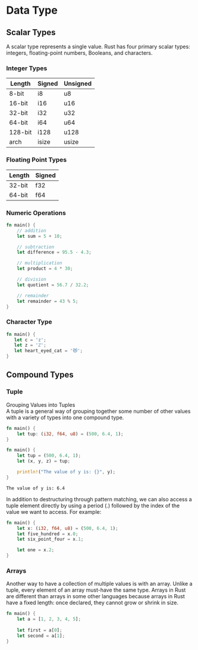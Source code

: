 # Data Type

## Scalar Types

A scalar type represents a single value. Rust has four primary scalar types: integers, floating-point numbers, Booleans,
and characters.

### Integer Types

| Length  | Signed | Unsigned |
|---------|--------|----------|
| 8-bit   | i8     | u8       |
| 16-bit  | i16    | u16      |
| 32-bit  | i32    | u32      |
| 64-bit  | i64    | u64      |
| 128-bit | i128   | u128     |
| arch    | isize  | usize    |

### Floating Point Types

| Length | Signed |
|--------|--------|
| 32-bit | f32    |
| 64-bit | f64    |

### Numeric Operations

```rust
fn main() {
    // addition
    let sum = 5 + 10;

    // subtraction
    let difference = 95.5 - 4.3;

    // multiplication
    let product = 4 * 30;

    // division
    let quotient = 56.7 / 32.2;

    // remainder
    let remainder = 43 % 5;
}
```

### Character Type

```rust
fn main() {
   let c = 'z';
   let z = 'ℤ';
   let heart_eyed_cat = '😻';
}
```

## Compound Types

### Tuple

Grouping Values into Tuples<br/>
A tuple is a general way of grouping together some number of other values with a variety of types into one compound
type.

```rust
fn main() {
    let tup: (i32, f64, u8) = (500, 6.4, 1);
}
```

```rust
fn main() {
    let tup = (500, 6.4, 1);
    let (x, y, z) = tup;

    println!("The value of y is: {}", y);
}
```

```asciidoc
The value of y is: 6.4
```

In addition to destructuring through pattern matching, we can also access a tuple element directly by using a period (.)
followed by the index of the value we want to access. For example:

```rust
fn main() {
    let x: (i32, f64, u8) = (500, 6.4, 1);
    let five_hundred = x.0;
    let six_point_four = x.1;

    let one = x.2;
}
```

### Arrays

Another way to have a collection of multiple values is with an array. Unlike a tuple, every element of an array
must-have the same type. Arrays in Rust are different than arrays in some other languages because arrays in Rust have a
fixed
length: once declared, they cannot grow or shrink in size.

```rust
fn main() {
    let a = [1, 2, 3, 4, 5];
    
    let first = a[0];
    let second = a[1];
}
```
